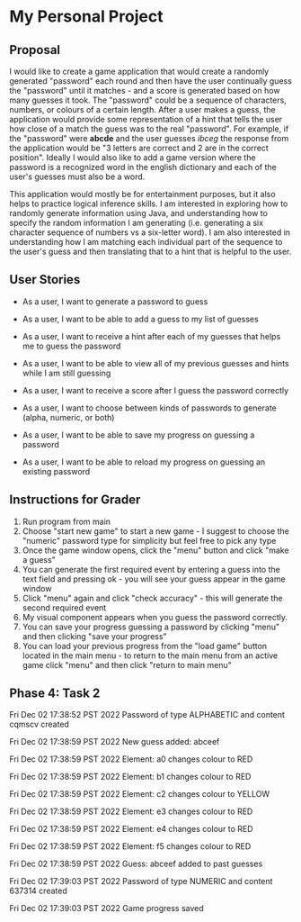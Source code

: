 # My Personal Project

## Proposal
I would like to create a game application that would create a randomly generated "password" each round and then have the
user continually guess the "password" until it matches - and a score is generated based on how many guesses it took. 
The "password" could be a sequence of characters, numbers, or colours of a certain length. After a user makes a guess, the application 
would provide some representation of a hint that tells the user how close of a match the guess was to the real "password". 
For example, if the "password" were **abcde** and the user guesses *ibceg* the response from the application would be 
"3 letters are correct and 2 are in the correct position". Ideally I would also like to add a game version where 
the password is a recognized word in the english dictionary and each of the user's guesses must also be a word.

This application would mostly be for entertainment purposes, but it also helps to practice logical inference skills. I
am interested in exploring how to randomly generate information using Java, and understanding how to specify the random 
information I am generating (i.e. generating a six character sequence of numbers vs a six-letter word). I am also interested
in understanding how I am matching each individual part of the sequence to the user's guess and then translating that to
a hint that is helpful to the user.

## User Stories
- As a user, I want to generate a password to guess
- As a user, I want to be able to add a guess to my list of guesses
- As a user, I want to receive a hint after each of my guesses that helps me to guess the password
- As a user, I want to be able to view all of my previous guesses and hints while I am still guessing
- As a user, I want to receive a score after I guess the password correctly

- As a user, I want to choose between kinds of passwords to generate (alpha, numeric, or both)

- As a user, I want to be able to save my progress on guessing a password
- As a user, I want to be able to reload my progress on guessing an existing password

## Instructions for Grader
1. Run program from main
2. Choose "start new game" to start a new game - I suggest to choose the "numeric" password type for simplicity but feel free to pick any type
3. Once the game window opens, click the "menu" button and click "make a guess"
4. You can generate the first required event by entering a guess into the text field and pressing ok - you will see your guess appear in the game window
5. Click "menu" again and click "check accuracy" - this will generate the second required event
6. My visual component appears when you guess the password correctly. 
7. You can save your progress guessing a password by clicking "menu" and then clicking "save your progress"
8. You can load your previous progress from the "load game" button located in the main menu - to return to the main menu from an active game
click "menu" and then click "return to main menu"

## Phase 4: Task 2
Fri Dec 02 17:38:52 PST 2022
Password of type ALPHABETIC and content cqmscv created

Fri Dec 02 17:38:59 PST 2022
New guess added: abceef

Fri Dec 02 17:38:59 PST 2022
Element: a0 changes colour to RED

Fri Dec 02 17:38:59 PST 2022
Element: b1 changes colour to RED

Fri Dec 02 17:38:59 PST 2022
Element: c2 changes colour to YELLOW

Fri Dec 02 17:38:59 PST 2022
Element: e3 changes colour to RED

Fri Dec 02 17:38:59 PST 2022
Element: e4 changes colour to RED

Fri Dec 02 17:38:59 PST 2022
Element: f5 changes colour to RED

Fri Dec 02 17:38:59 PST 2022
Guess: abceef added to past guesses

Fri Dec 02 17:39:03 PST 2022
Password of type NUMERIC and content 637314 created

Fri Dec 02 17:39:03 PST 2022
Game progress saved